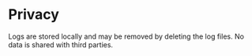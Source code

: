 # Privacy

Logs are stored locally and may be removed by deleting the log files. No data is shared with third parties.
